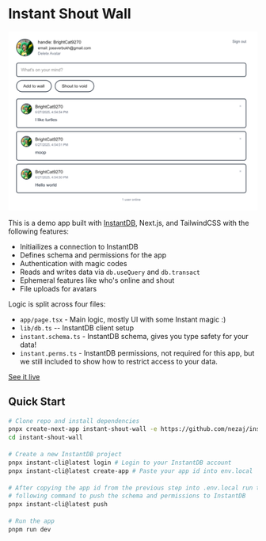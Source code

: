 # Instant Shout Wall

![Instant Shout preview](public/screenshot.png)

This is a demo app built with [InstantDB](https://instantdb.com), Next.js, and TailwindCSS with the following features:

- Initiailizes a connection to InstantDB
- Defines schema and permissions for the app
- Authentication with magic codes
- Reads and writes data via `db.useQuery` and `db.transact`
- Ephemeral features like who's online and shout
- File uploads for avatars

Logic is split across four files:

- `app/page.tsx` - Main logic, mostly UI with some Instant magic :)
- `lib/db.ts` -- InstantDB client setup
- `instant.schema.ts` - InstantDB schema, gives you type safety for your data!
- `instant.perms.ts` - InstantDB permissions, not required for this app, but we still included to show how to restrict access to your data.

[See it live](https://instant-shout-wall.vercel.app/)

## Quick Start

```bash
# Clone repo and install dependencies
pnpx create-next-app instant-shout-wall -e https://github.com/nezaj/instant-shout
cd instant-shout-wall

# Create a new InstantDB project
pnpx instant-cli@latest login # Login to your InstantDB account
pnpx instant-cli@latest create-app # Paste your app id into env.local

# After copying the app id from the previous step into .env.local run the
# following command to push the schema and permissions to InstantDB
pnpx instant-cli@latest push

# Run the app
pnpm run dev
```
